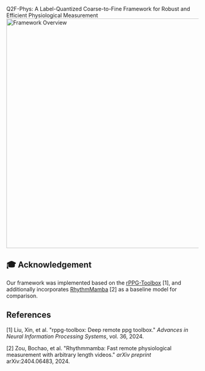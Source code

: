 Q2F-Phys: A Label-Quantized Coarse-to-Fine Framework for Robust and Efficient Physiological Measurement
<img src="assets/figures/Overview.jpg" alt="Framework Overview" width="600"/>

## 🎓 Acknowledgement
Our framework was implemented based on the [rPPG-Toolbox](https://github.com/ubicomplab/rPPG-Toolbox) [1], and additionally incorporates [RhythmMamba](https://github.com/zizheng-guo/RhythmMamba) [2] as a baseline model for comparison.



## References
[1] Liu, Xin, et al. "rppg-toolbox: Deep remote ppg toolbox." *Advances in Neural Information Processing Systems*, vol. 36, 2024.

[2] Zou, Bochao, et al. "Rhythmmamba: Fast remote physiological measurement with arbitrary length videos." *arXiv preprint* arXiv:2404.06483, 2024.
